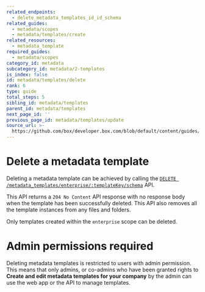 ```yaml
---
related_endpoints:
  - delete_metadata_templates_id_id_schema
related_guides:
  - metadata/scopes
  - metadata/templates/create
related_resources:
  - metadata_template
required_guides:
  - metadata/scopes
category_id: metadata
subcategory_id: metadata/2-templates
is_index: false
id: metadata/templates/delete
rank: 6
type: guide
total_steps: 5
sibling_id: metadata/templates
parent_id: metadata/templates
next_page_id: ''
previous_page_id: metadata/templates/update
source_url: >-
  https://github.com/box/developer.box.com/blob/default/content/guides/metadata/2-templates/6-delete.md
---
```


# Delete a metadata template

Deleting a metadata template can be achieved by calling the [`DELETE
/metadata_templates/enterprise/:templateKey/schema`][endpoint] API.

<Samples id="delete_metadata_templates_id_id_schema" >

</Samples>

This API returns a `204 No Content` API response with no response body when
the template has been successfully deleted. This API also removes all the
template instances from any files and folders.

Only templates created within the `enterprise` scope can be deleted.

<Message warning>

# Admin permissions required

Deleting metadata templates is restricted to users with admin permission. This
means that only admins, or co-admins who have been granted rights to **Create
and edit metadata templates for your company** by the admin can use the web
app or the API to manage templates.

</Message>

[endpoint]: e://delete_metadata_templates_id_id_schema
